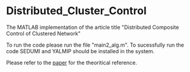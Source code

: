 # Distributed_Cluster_Control
The  MATLAB implementation of the article title "Distributed Composite Control of Clustered Network"

To run the code please run the file "main2_alg.m". To sucessfully run the code SEDUMI and YALMIP should be installed in the system. 

Please refer to the [paper](/Distributed_Control_of_Clustered_Network_Automatica.pdf) for the theoritical reference. 
